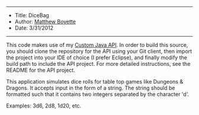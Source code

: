 *******************************************************************

* Title:  DiceBag
* Author: [Matthew Boyette](mailto:Dyndrilliac@gmail.com)
* Date:   3/31/2012

*******************************************************************

This code makes use of my [Custom Java API](https://github.com/Dyndrilliac/java-custom-api). In order to build this source, you should clone the repository for the API using your Git client, then import the project into your IDE of choice (I prefer Eclipse), and finally modify the build path to include the API project. For more detailed instructions, see the README for the API project.

This application simulates dice rolls for table top games like Dungeons & Dragons. It accepts input in the form of a string. The string should be formatted such that it contains two integers separated by the character 'd'.
	
Examples: 3d6, 2d8, 1d20, etc.